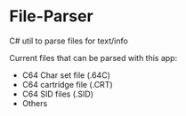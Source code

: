 # File-Parser
C# util to parse files for text/info

Current files that can be parsed with this app:
* C64 Char set file (.64C)
* C64 cartridge file (.CRT)
* C64 SID files (.SID)
* Others

